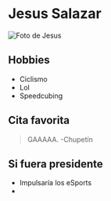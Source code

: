# Jesus Salazar

![Foto de Jesus](https://scontent.flim5-4.fna.fbcdn.net/v/t1.0-9/48388930_1903175219801552_8326664444058796032_o.jpg?_nc_cat=106&_nc_oc=AQmUzQl6bVBLi08tTIEZISX47vVthZUXUEnEhjfztWxOVATrb748Yph7Jx4h_s5EgMw&_nc_ht=scontent.flim5-4.fna&oh=33d97e7862c151bf40568f554acdc636&oe=5E2BCAF5 "Foto de Jesus")


## Hobbies

* Ciclismo
* Lol
* Speedcubing

## Cita favorita

> GAAAAA. -Chupetín

## Si fuera presidente

* Impulsaría los eSports
* 


